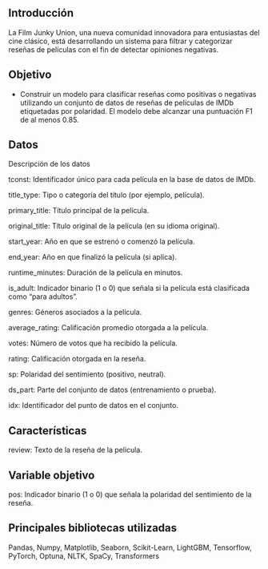 ## Introducción

La Film Junky Union, una nueva comunidad innovadora para entusiastas del cine clásico, está desarrollando un sistema para filtrar y categorizar reseñas de películas con el fin de detectar opiniones negativas.

## Objetivo

- Construir un modelo para clasificar reseñas como positivas o negativas utilizando un conjunto de datos de reseñas de películas de IMDb etiquetadas por polaridad. El modelo debe alcanzar una puntuación F1 de al menos 0.85.

## Datos

Descripción de los datos

tconst: Identificador único para cada película en la base de datos de IMDb.

title_type: Tipo o categoría del título (por ejemplo, película).

primary_title: Título principal de la película.

original_title: Título original de la película (en su idioma original).

start_year: Año en que se estrenó o comenzó la película.

end_year: Año en que finalizó la película (si aplica).

runtime_minutes: Duración de la película en minutos.

is_adult: Indicador binario (1 o 0) que señala si la película está clasificada como “para adultos”.

genres: Géneros asociados a la película.

average_rating: Calificación promedio otorgada a la película.

votes: Número de votos que ha recibido la película.

rating: Calificación otorgada en la reseña.

sp: Polaridad del sentimiento (positivo, neutral).

ds_part: Parte del conjunto de datos (entrenamiento o prueba).

idx: Identificador del punto de datos en el conjunto.

## Características

review: Texto de la reseña de la película.

## Variable objetivo

pos: Indicador binario (1 o 0) que señala la polaridad del sentimiento de la reseña.

## Principales bibliotecas utilizadas

Pandas, Numpy, Matplotlib, Seaborn, Scikit-Learn, LightGBM, Tensorflow, PyTorch, Optuna, NLTK, SpaCy, Transformers
